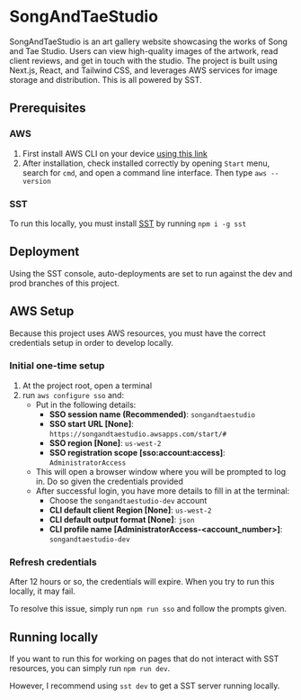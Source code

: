# SongAndTaeStudio

SongAndTaeStudio is an art gallery website showcasing the works of Song and Tae Studio. Users can view high-quality images of the artwork, read client reviews, and get in touch with the studio. The project is built using Next.js, React, and Tailwind CSS, and leverages AWS services for image storage and distribution. This is all powered by SST.

## Prerequisites

### AWS

1. First install AWS CLI on your device [using this link](https://awscli.amazonaws.com/AWSCLIV2.msi)
2. After installation, check installed correctly by opening `Start` menu, search for `cmd`, and open a command line interface. Then type `aws --version`

### SST

To run this locally, you must install [SST](https://sst.dev/) by running `npm i -g sst`

## Deployment

Using the SST console, auto-deployments are set to run against the dev and prod branches of this project.

## AWS Setup

Because this project uses AWS resources, you must have the correct credentials setup in order to develop locally.

### Initial one-time setup

1. At the project root, open a terminal
2. run `aws configure sso` and:
   - Put in the following details:
     - **SSO session name (Recommended)**: `songandtaestudio`
     - **SSO start URL [None]**: `https://songandtaestudio.awsapps.com/start/#`
     - **SSO region [None]**: `us-west-2`
     - **SSO registration scope [sso:account:access]**: `AdministratorAccess`
   - This will open a browser window where you will be prompted to log in. Do so given the credentials provided
   - After successful login, you have more details to fill in at the terminal:
     - Choose the `songandtaestudio-dev` account
     - **CLI default client Region [None]**: `us-west-2`
     - **CLI default output format [None]**: `json`
     - **CLI profile name [AdministratorAccess-<account_number>]**: `songandtaestudio-dev`

### Refresh credentials

After 12 hours or so, the credentials will expire. When you try to run this locally, it may fail.

To resolve this issue, simply run `npm run sso` and follow the prompts given.

## Running locally

If you want to run this for working on pages that do not interact with SST resources, you can simply run `npm run dev`.

However, I recommend using `sst dev` to get a SST server running locally.
